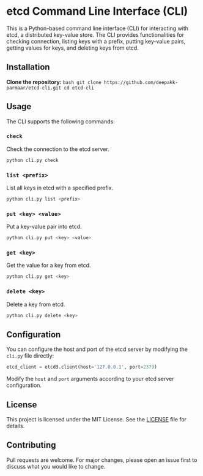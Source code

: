 # etcd Command Line Interface (CLI)

This is a Python-based command line interface (CLI) for interacting with etcd, a distributed key-value store. The CLI provides functionalities for checking connection, listing keys with a prefix, putting key-value pairs, getting values for keys, and deleting keys from etcd.

## Installation

**Clone the repository:** 
    ```bash
    git clone https://github.com/deepakk-parmaar/etcd-cli.git
    cd etcd-cli
    ```

## Usage

The CLI supports the following commands:

### `check`

Check the connection to the etcd server.

```bash
python cli.py check
```

### `list <prefix>`

List all keys in etcd with a specified prefix.

```bash
python cli.py list <prefix>
```

### `put <key> <value>`

Put a key-value pair into etcd.

```bash
python cli.py put <key> <value>
```

### `get <key>`

Get the value for a key from etcd.

```bash
python cli.py get <key>
```

### `delete <key>`

Delete a key from etcd.

```bash
python cli.py delete <key>
```

## Configuration

You can configure the host and port of the etcd server by modifying the `cli.py` file directly:

```python
etcd_client = etcd3.client(host='127.0.0.1', port=2379)
```

Modify the `host` and `port` arguments according to your etcd server configuration.

## License

This project is licensed under the MIT License. See the [LICENSE](LICENSE) file for details.

## Contributing

Pull requests are welcome. For major changes, please open an issue first to discuss what you would like to change.